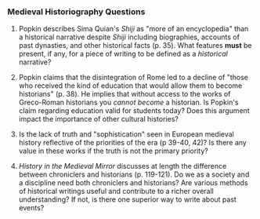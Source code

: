 ### Medieval Historiography Questions
1. Popkin describes Sima Quian's _Shiji_ as "more of an encyclopedia" than a historical narrative despite _Shiji_ including biographies, accounts of past dynasties, and other historical facts (p. 35). What features **must** be present, if any, for a piece of writing to be defined as a _historical_ narrative?

2. Popkin claims that the disintegration of Rome led to a decline of "those who received the kind of education that would allow them to become historians" (p. 38). He implies that without access to the works of Greco-Roman historians you _cannot become_ a historian. Is Popkin's claim regarding education valid for students today? Does this argument impact the importance of other cultural histories?

3. Is the lack of truth and "sophistication" seen in European medieval history reflective of the priorities of the era (p 39-40, 42)? Is there any value in these works if the truth is not the primary priority?

4. _History in the Medieval Mirror_ discusses at length the difference between chroniclers and historians (p. 119-121). Do we as a society and a discipline need both chroniclers and historians? Are various methods of historical writings useful and contribute to a richer overall understanding? If not, is there one superior way to write about past events?
